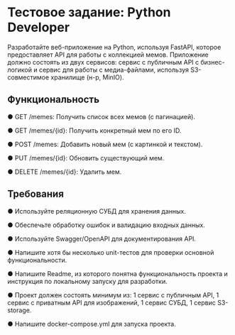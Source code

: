 # Тестовое задание: Python Developer

Разработайте веб-приложение на Python, используя FastAPI, которое предоставляет API для работы с коллекцией мемов. Приложение должно состоять из двух сервисов: сервис с публичным API с бизнес-логикой и сервис для работы с медиа-файлами, используя S3-совместимое хранилище (н-р, MinIO).

## Функциональность

●  GET /memes: Получить список всех мемов (с пагинацией).

●  GET /memes/{id}: Получить конкретный мем по его ID.

●  POST /memes: Добавить новый мем (с картинкой и текстом).

●  PUT /memes/{id}: Обновить существующий мем.

●  DELETE /memes/{id}: Удалить мем.

## Требования

●  Используйте реляционную СУБД для хранения данных.

●  Обеспечьте обработку ошибок и валидацию входных данных.

●  Используйте Swagger/OpenAPI для документирования API.

●  Напишите хотя бы несколько unit-тестов для проверки основной функциональности.

●  Напишите Readme, из которого понятна функциональность проекта и инструкция по локальному запуску для разработки.

●  Проект должен состоять минимум из: 1 сервис с публичным API, 1 сервис с приватным API для изображений, 1 сервис СУБД, 1 сервис S3-storage.

●  Напишите docker-compose.yml для запуска проекта.
